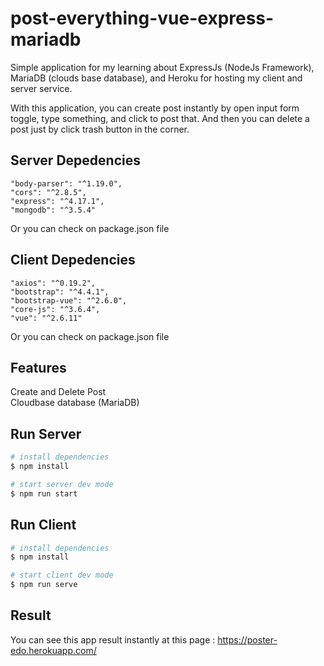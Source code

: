 # post-everything-vue-express-mariadb

Simple application for my learning about ExpressJs (NodeJs Framework), MariaDB (clouds base database), and Heroku for hosting my client and server service.

With this application, you can create post  instantly by open input form toggle, type something, and click to post that. And then you can delete a post just by click trash button in the corner.

## Server Depedencies
```
"body-parser": "^1.19.0",
"cors": "^2.8.5",
"express": "^4.17.1",
"mongodb": "^3.5.4"
 ```
Or you can check on package.json file

## Client Depedencies
```
"axios": "^0.19.2",
"bootstrap": "^4.4.1",
"bootstrap-vue": "^2.6.0",
"core-js": "^3.6.4",
"vue": "^2.6.11"
 ```
Or you can check on package.json file

## Features
Create and Delete Post <br />
Cloudbase database (MariaDB)

## Run Server
``` bash
# install dependencies
$ npm install

# start server dev mode
$ npm run start
```

## Run Client
``` bash
# install dependencies
$ npm install

# start client dev mode
$ npm run serve
```

## Result
You can see this app result instantly at this page : https://poster-edo.herokuapp.com/

